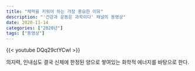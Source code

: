 ```yaml
---
title: "체력을 키워야 하는 가장 중요한 이유"
description: "'건강과 운동은 과학이다' 채널의 동영상"
date: 2020-11-14
categories: ["2020년"]
tags: ["동영상"]
---
```


{{< youtube DQq29ctYCwI >}}

의지력, 인내심도 결국 신체에 한정된 양으로 쌓여있는 화학적 에너지를 바탕으로 한다.
